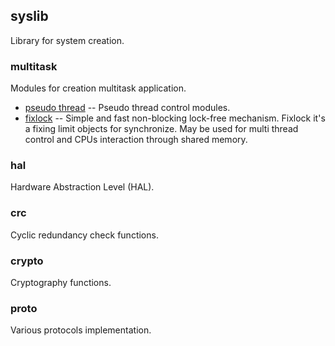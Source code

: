 ## syslib
Library for system creation.

### multitask
Modules for creation multitask application.
* [pseudo thread](../demo/src/demo_pt.c) -- Pseudo thread control modules.
* [fixlock](../demo/src/demo_fixlock.c) -- Simple and fast non-blocking lock-free mechanism. Fixlock it's a fixing limit objects for synchronize. May be used for multi thread control and CPUs interaction through shared memory.

### hal
Hardware Abstraction Level (HAL).

### crc
Cyclic redundancy check functions.

### crypto
Cryptography functions.

### proto
Various protocols implementation.
